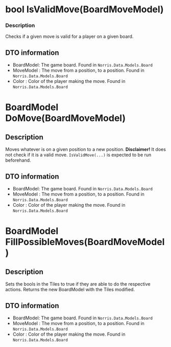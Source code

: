 # bool IsValidMove(BoardMoveModel)
### Description
Checks if a given move is valid for a player on a given board.

## DTO information
- BoardModel: The game board. Found in `Norris.Data.Models.Board`
- MoveModel : The move from a position, to a position. Found in `Norris.Data.Models.Board`
- Color     : Color of the player making the move. Found in `Norris.Data.Models.Board`

# BoardModel DoMove(BoardMoveModel)
## Description
Moves whatever is on a given position to a new position. 
**Disclaimer!** It does not check if it is a valid move. `IsValidMove(...)` is 
expected to be run beforehand.


## DTO information
- BoardModel: The game board. Found in `Norris.Data.Models.Board`
- MoveModel : The move from a position, to a position. Found in `Norris.Data.Models.Board`
- Color     : Color of the player making the move. Found in `Norris.Data.Models.Board`


# BoardModel FillPossibleMoves(BoardMoveModel)
## Description
Sets the bools in the Tiles to true if they are able to do the respective actions.
Returns the new BoardModel with the Tiles modified.

## DTO information
- BoardModel: The game board. Found in `Norris.Data.Models.Board`
- MoveModel : The move from a position, to a position. Found in `Norris.Data.Models.Board`
- Color     : Color of the player making the move. Found in `Norris.Data.Models.Board`